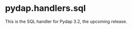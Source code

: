 pydap.handlers.sql
==================

This is the SQL handler for Pydap 3.2, the upcoming release.
